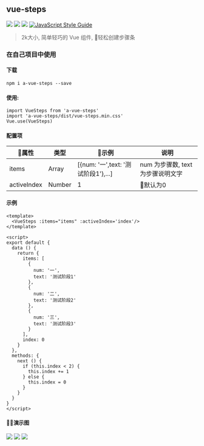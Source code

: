 ## vue-steps

[![](https://img.shields.io/badge/npm-v5.5.1-519dd9.svg)](https://github.com/morehardy/vue-steps)
[![](https://img.shields.io/badge/版本-v1.0-519dd9.svg)](https://github.com/morehardy/vue-steps)
[![](https://img.shields.io/badge/Vue->2.0-519dd9.svg)](https://github.com/morehardy/vue-steps)
[![JavaScript Style Guide](https://img.shields.io/badge/code_style-Eslint-brightgreen.svg)](https://eslint.org/)


> 2k大小, 简单轻巧的 Vue 组件, 轻松创建步骤条

### 在自己项目中使用

#### 下载
```
npm i a-vue-steps --save
```

#### 使用:
```
import VueSteps from 'a-vue-steps'
import 'a-vue-steps/dist/vue-steps.min.css'
Vue.use(VueSteps)
```

#### 配置项
属性 | 类型 | 示例 | 说明
----|----|----|----|
items | Array| [{num: '一',text: '测试阶段1'},...] | num 为步骤数, text 为步骤说明文字
activeIndex | Number| 1 | 默认为0

#### 示例
```
<template>
  <VueSteps :items="items" :activeIndex='index'/>
</template>

<script>
export default {
  data () {
    return {
      items: [
        {
          num: '一',
          text: '测试阶段1'
        },
        {
          num: '二',
          text: '测试阶段2'
        },
        {
          num: '三',
          text: '测试阶段3'
        }
      ],
      index: 0
    }
  },
  methods: {
    next () {
      if (this.index < 2) {
        this.index += 1
      } else {
        this.index = 0
      }
    }
  }
}
</script>
```

#### 演示图
![](https://github.com/morehardy/vue-steps/blob/master/img/%E5%B1%8F%E5%B9%95%E5%BF%AB%E7%85%A7%202018-03-07%20%E4%B8%8B%E5%8D%8810.48.41.png?raw=true)
![](https://github.com/morehardy/vue-steps/blob/master/img/2018-03-07%2022.44.47.gif?raw=true)
![](https://github.com/morehardy/vue-steps/blob/master/img/2018-03-07%2022.46.16.gif?raw=true)
